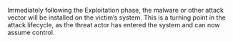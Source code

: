 Immediately following the Exploitation phase, the malware or other attack vector will be installed on the victim’s system. This is a turning point in the attack lifecycle, as the threat actor has entered the system and can now assume control.

